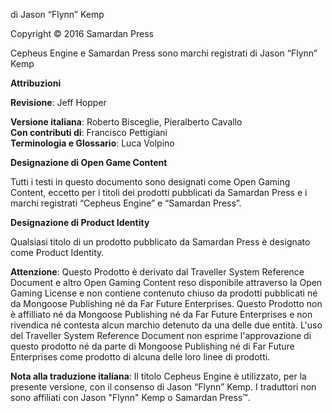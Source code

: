 di Jason “Flynn” Kemp

Copyright © 2016 Samardan Press

Cepheus Engine e Samardan Press sono marchi registrati di Jason “Flynn” Kemp

**Attribuzioni**

**Revisione**: Jeff Hopper

**Versione italiana**: Roberto Bisceglie, Pieralberto Cavallo  
**Con contributi di**: Francisco Pettigiani  
**Terminologia e Glossario**: Luca Volpino  


**Designazione di Open Game Content**

Tutti i testi in questo documento sono designati come Open Gaming Content, eccetto per i titoli dei prodotti pubblicati da Samardan Press e i marchi registrati  “Cepheus Engine” e “Samardan Press”.

**Designazione di Product Identity**

Qualsiasi titolo di un prodotto pubblicato da Samardan Press è designato come Product Identity.

**Attenzione**: Questo Prodotto è derivato dal Traveller System Reference Document e altro Open Gaming Content reso disponibile attraverso la Open Gaming License e non contiene contenuto chiuso da prodotti pubblicati né da Mongoose Publishing né da Far Future Enterprises. Questo Prodotto non è affilliato né da Mongoose Publishing né da Far Future Enterprises e non rivendica né contesta alcun marchio detenuto da una delle due entità. L'uso del Traveller System Reference Document non esprime l'approvazione di questo prodotto né da parte di  Mongoose Publishing né di Far Future Enterprises come prodotto di alcuna delle loro linee di prodotti.

**Nota alla traduzione italiana**: Il titolo Cepheus Engine è utilizzato, per la presente versione, con il consenso di Jason “Flynn” Kemp. I traduttori non sono affiliati con Jason "Flynn" Kemp o Samardan Press™.